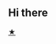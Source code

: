 ## Hi there 


[★](https://github.com/GALLOW-DANCE/GALLOW-DANCE/blob/f8f0790b724be91f9f21e7eb9948f05df33ab096/tumblr_28c31f780461a50baebf7a0446ecd598_cf372bb2_540.gif.webp)
